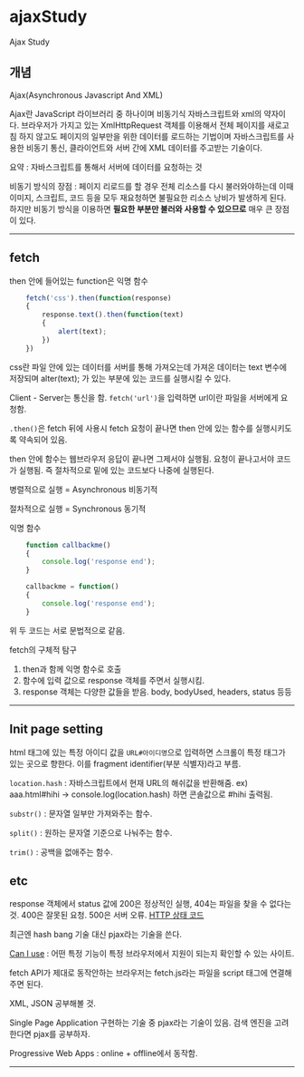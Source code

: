 # ajaxStudy
Ajax Study 

## 개념

Ajax(Asynchronous Javascript And XML)

Ajax란 JavaScript 라이브러리 중 하나이며 비동기식 자바스크립트와 xml의 약자이다. 브라우저가 가지고 있는 XmlHttpRequest 객체를 이용해서 전체 페이지를
새로고침 하지 않고도 페이지의 일부만을 위한 데이터를 로드하는 기법이며 자바스크립트를 사용한 비동기 통신, 클라이언트와 서버 간에 XML 데이터를 주고받는 기술이다.

요약 : 자바스크립트를 통해서 서버에 데이터를 요청하는 것

비동기 방식의 장점 : 페이지 리로드를 할 경우 전체 리소스를 다시 불러와야하는데 이때 이미지, 스크립트, 코드 등을 모두 재요청하면 불필요한 리소스 낭비가 발생하게 된다.
하지만 비동기 방식을 이용하면 **필요한 부분만 불러와 사용할 수 있으므로** 매우 큰 장점이 있다.

---

## fetch

then 안에 들어있는 function은 익명 함수

``` javascript
    fetch('css').then(function(response)
    {
        response.text().then(function(text)
        {
            alert(text);
        })
    })

```
css란 파일 안에 있는 데이터를 서버를 통해 가져오는데 가져온 데이터는 text 변수에 저장되며 alter(text); 가 있는 부분에 있는 코드를 실행시킬 수 있다.

Client - Server는 통신을 함. `fetch('url')`을 입력하면 url이란 파일을 서버에게 요청함.

`.then()`은 fetch 뒤에 사용시 fetch 요청이 끝나면 then 안에 있는 함수를 실행시키도록 약속되어 있음.

then 안에 함수는 웹브라우저 응답이 끝나면 그제서야 실행됨. 요청이 끝나고서야 코드가 실행됨. 즉 절차적으로 밑에 있는 코드보다 나중에 실행된다.

병렬적으로 실행 = Asynchronous 비동기적

절차적으로 실행 = Synchronous 동기적

익명 함수
``` javascript
    function callbackme()
    {
        console.log('response end');
    }

    callbackme = function()
    {
        console.log('response end');
    }
```
위 두 코드는 서로 문법적으로 같음.

fetch의 구체적 탐구
1. then과 함께 익명 함수로 호출
2. 함수에 입력 값으로 response 객체를 주면서 실행시킴.
3. response 객체는 다양한 값들을 받음. body, bodyUsed, headers, status 등등

---

## Init page setting

html 태그에 있는 특정 아이디 값을 `URL#아이디명`으로 입력하면 스크롤이 특정 태그가 있는 곳으로 향한다. 이를 fragment identifier(부분 식별자)라고 부름.

`location.hash` : 자바스크립트에서 현재 URL의 해쉬값을 반환해줌.
ex) aaa.html#hihi -> console.log(location.hash) 하면 콘솔값으로 #hihi 출력됨.

`substr()` : 문자열 일부만 가져와주는 함수.

`split()` : 원하는 문자열 기준으로 나눠주는 함수.

`trim()` : 공백을 없애주는 함수.

## etc

response 객체에서 status 값에 200은 정상적인 실행, 404는 파일을 찾을 수 없다는 것. 400은 잘못된 요청. 500은 서버 오류. [HTTP 상태 코드](https://developer.mozilla.org/ko/docs/Web/HTTP/Status)


최근엔 hash bang 기술 대신 pjax라는 기술을 쓴다.

[Can I use](caniuse.com) : 어떤 특정 기능이 특정 브라우저에서 지원이 되는지 확인할 수 있는 사이트.

fetch API가 제대로 동작안하는 브라우저는 fetch.js라는 파일을 script 태그에 연결해주면 된다.

XML, JSON 공부해볼 것.

Single Page Application 구현하는 기술 중 pjax라는 기술이 있음. 검색 엔진을 고려한다면 pjax를 공부하자.

Progressive Web Apps : online + offline에서 동작함.

---